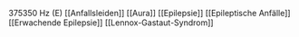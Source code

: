 375350 Hz (E)
[[Anfallsleiden]]
[[Aura]]
[[Epilepsie]]
[[Epileptische Anfälle]]
[[Erwachende Epilepsie]]
[[Lennox-Gastaut-Syndrom]]